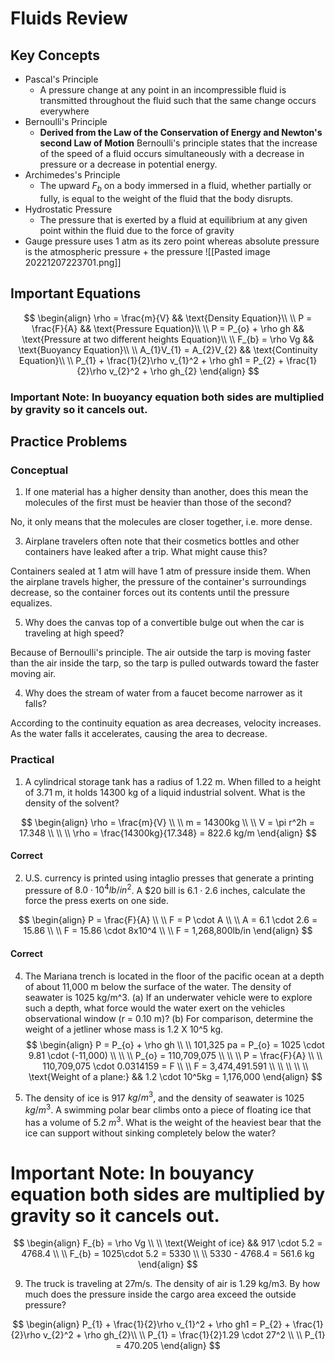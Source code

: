 # Fluids Review

## Key Concepts

- Pascal's Principle
	- A pressure change at any point in an incompressible fluid is transmitted throughout the fluid such that the same change occurs everywhere
- Bernoulli's Principle
	- **Derived from the Law of the Conservation of Energy and Newton's second Law of Motion** Bernoulli's principle states that the increase of the speed of a fluid occurs simultaneously with a decrease in pressure or a decrease in potential energy.
- Archimedes's Principle
	- The upward $F_{b}$ on a body immersed in a fluid, whether partially or fully, is equal to the weight of the fluid that the body disrupts.
- Hydrostatic Pressure
	- The pressure that is exerted by a fluid at equilibrium at any given point within the fluid due to the force of gravity
- Gauge pressure uses 1 atm as its zero point whereas absolute pressure is the atmospheric pressure + the pressure
![[Pasted image 20221207223701.png]]

## Important Equations
$$
\begin{align}
\rho = \frac{m}{V} && \text{Density Equation}\\ \\
P = \frac{F}{A} && \text{Pressure Equation}\\ \\
P = P_{o} + \rho gh && \text{Pressure at two different heights Equation}\\ \\
F_{b} = \rho Vg && \text{Buoyancy Equation}\\ \\
A_{1}V_{1} = A_{2}V_{2} && \text{Continuity Equation}\\ \\
P_{1} + \frac{1}{2}\rho v_{1}^2 + \rho gh1 = P_{2} + \frac{1}{2}\rho v_{2}^2 + \rho gh_{2}
\end{align}
$$
### Important Note: In buoyancy equation both sides are multiplied by gravity so it cancels out.
## Practice Problems

### Conceptual

1. If one material has a higher density than another, does this mean the molecules of the first must be heavier than those of the second?

No, it only means that the molecules are closer together, i.e. more dense.

3. Airplane travelers often note that their cosmetics bottles and other containers have leaked after a trip. What might cause this?

Containers sealed at 1 atm will have 1 atm of pressure inside them. When the airplane travels higher, the pressure of the container's surroundings decrease, so the container forces out its contents until the pressure equalizes.

5. Why does the canvas top of a convertible bulge out when the car is traveling at high
speed?

Because of Bernoulli's principle. The air outside the tarp is moving faster than the air inside the tarp, so the tarp is pulled outwards toward the faster moving air.

4. Why does the stream of water from a faucet become narrower as it falls?

According to the continuity equation as area decreases, velocity increases. As the water falls it accelerates, causing the area to decrease.

### Practical
1. A cylindrical storage tank has a radius of 1.22 m. When filled to a height of 3.71 m, it
holds 14300 kg of a liquid industrial solvent. What is the density of the solvent?

$$
\begin{align}
\rho = \frac{m}{V} \\
  \\
m = 14300kg \\
  \\
V = \pi r^2h = 17.348 \\
  \\
  \\
\rho = \frac{14300kg}{17.348} = 822.6 kg/m
\end{align}
$$
#### Correct

2. U.S. currency is printed using intaglio presses that generate a printing pressure of $8.0 \cdot 10^4 lb/in^2$. A $20 bill is $6.1 \cdot 2.6$ inches, calculate the force the press exerts on one side.

$$
\begin{align}
P = \frac{F}{A} \\
  \\
F = P \cdot A \\
  \\
A = 6.1 \cdot 2.6 = 15.86 \\
  \\
F = 15.86 \cdot 8x10^4 \\
  \\
F = 1,268,800lb/in
\end{align}
$$

#### Correct

4. The Mariana trench is located in the floor of the pacific ocean at a depth of about 11,000 m below the surface of the water. The density of seawater is 1025 kg/m^3. (a) If an underwater vehicle were to explore such a depth, what force would the water exert on the vehicles observational window (r = 0.10 m)? (b) For comparison, determine the weight of a jetliner whose mass is 1.2 X 10^5 kg.
$$
\begin{align}
P = P_{o} + \rho gh \\
  \\
101,325 pa = P_{o} = 1025 \cdot 9.81 \cdot (-11,000) \\
  \\  \\
P_{o} = 110,709,075 \\ \\
  \\
P = \frac{F}{A} \\
  \\
110,709,075 \cdot 0.0314159 =  F \\
  \\
F = 3,474,491.591 \\
  \\
  \\
  \\
  \\
\text{Weight of a plane:} && 1.2 \cdot 10^5kg = 1,176,000
\end{align}
$$



7. The density of ice is 917 $kg/m^3$, and the density of seawater is 1025 $kg/m^3$. A swimming  polar bear climbs onto a piece of floating ice that has a volume of 5.2 $m^3$. What is the weight of the heaviest bear that the ice can support without sinking completely below the water?
# Important Note: In bouyancy equation both sides are multiplied by gravity so it cancels out.
$$
\begin{align}
F_{b} = \rho Vg \\
  \\
\text{Weight of ice} && 917 \cdot 5.2 = 4768.4 \\
  \\
F_{b} = 1025\cdot 5.2 = 5330 \\
  \\
5330 - 4768.4 = 561.6 kg
\end{align}
$$


9. The truck is traveling at 27m/s. The density of air is 1.29 kg/m3. By how much does the pressure inside the cargo area exceed the outside pressure?

$$
\begin{align}
P_{1} + \frac{1}{2}\rho v_{1}^2 + \rho gh1 = P_{2} + \frac{1}{2}\rho v_{2}^2 + \rho gh_{2}\\ \\
P_{1} = \frac{1}{2}1.29 \cdot 27^2 \\
  \\
P_{1} = 470.205
\end{align}
$$

